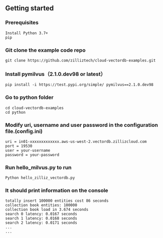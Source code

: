 ## Getting started

### Prerequisites
    Install Python 3.7+
    pip


### Git clone the example code repo
    git clone https://github.com/zilliztech/cloud-vectordb-examples.git

### Install pymilvus（2.1.0.dev98 or latest）
    pip install -i https://test.pypi.org/simple/ pymilvus==2.1.0.dev98

### Go to python folder
    cd cloud-vectordb-examples
    cd python

### Modify uri, username and user password in the configuration file.(config.ini)
    uri = in01-xxxxxxxxxxxxx.aws-us-west-2.vectordb.zillizcloud.com
    port = 19530
    user = your-username
    password = your-password

### Run hello_milvus.py to run
    Python hello_zilliz_vectordb.py

### It should print information on the console
    totally insert 100000 entities cost 86 seconds
    collection book entities: 100000
    collection book load in 3.674 seconds
    search 0 latency: 0.0167 seconds
    search 1 latency: 0.0168 seconds
    search 2 latency: 0.0171 seconds
    ...
    ...
    